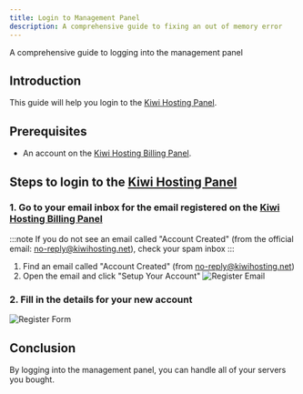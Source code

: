 ```yaml
---
title: Login to Management Panel
description: A comprehensive guide to fixing an out of memory error
---
```


A comprehensive guide to logging into the management panel

## Introduction

This guide will help you login to the [Kiwi Hosting Panel](https://gmp.kiwihosting.net).

## Prerequisites

- An account on the [Kiwi Hosting Billing Panel](https://gmp.kiwihosting.net).

## Steps to login to the [Kiwi Hosting Panel](https://gmp.kiwihosting.net)

### 1. Go to your email inbox for the email registered on the [Kiwi Hosting Billing Panel](https://billing.kiwihosting.net)

:::note
If you do not see an email called "Account Created" (from the official email: <a href="mailto:no-reply@kiwihosting.net">no-reply@kiwihosting.net</a>), check your spam inbox
:::

1. Find an email called "Account Created" (from <a href="mailto:no-reply@kiwihosting.net">no-reply@kiwihosting.net</a>)
2. Open the email and click "Setup Your Account"
   ![Register Email](/assets/info/register-email.png)

### 2. Fill in the details for your new account

![Register Form](/assets/info/register-form.png)

## Conclusion

By logging into the management panel, you can handle all of your servers you bought.
